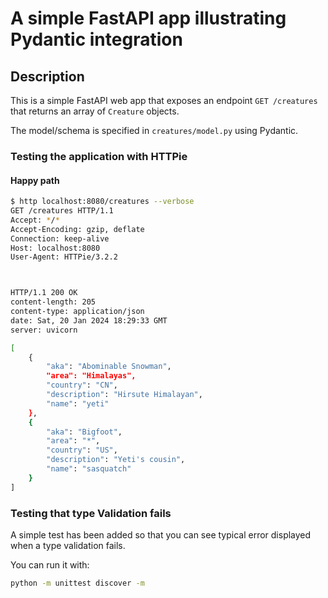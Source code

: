 # A simple FastAPI app illustrating Pydantic integration

## Description

This is a simple FastAPI web app that exposes an endpoint `GET /creatures` that returns an array of `Creature` objects.

The model/schema is specified in `creatures/model.py` using Pydantic.


### Testing the application with HTTPie

#### Happy path

```bash
$ http localhost:8080/creatures --verbose
GET /creatures HTTP/1.1
Accept: */*
Accept-Encoding: gzip, deflate
Connection: keep-alive
Host: localhost:8080
User-Agent: HTTPie/3.2.2



HTTP/1.1 200 OK
content-length: 205
content-type: application/json
date: Sat, 20 Jan 2024 18:29:33 GMT
server: uvicorn

[
    {
        "aka": "Abominable Snowman",
        "area": "Himalayas",
        "country": "CN",
        "description": "Hirsute Himalayan",
        "name": "yeti"
    },
    {
        "aka": "Bigfoot",
        "area": "*",
        "country": "US",
        "description": "Yeti's cousin",
        "name": "sasquatch"
    }
]
```

### Testing that type Validation fails

A simple test has been added so that you can see typical error displayed when a type validation fails.

You can run it with:

```bash
python -m unittest discover -m
```